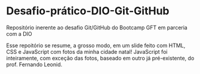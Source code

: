 # Desafio-prático-DIO-Git-GitHub
Repositório inerente ao desafio Git/GitHub do Bootcamp GFT em parceria com a DIO

Esse repoitório se resume, a grosso modo, em um slide feito com HTML, CSS e JavaScript com fotos da minha cidade natal!
JavaScript foi inteiramente, com exceção das fotos, baseado em outro já pré-existente, do prof. Fernando Leonid. 
